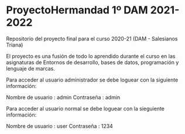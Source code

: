 # ProyectoHermandad 1º DAM 2021-2022

Repositorio del proyecto final para el curso 2020-21 (DAM - Salesianos Triana)

El proyecto es una fusión de todo lo aprendido durante el curso en las asignaturas de Entornos de desarrollo, bases de datos, programación y lenguaje de marcas.

Para acceder al usuario administrador se debe loguear con la siguiente información:

Nombre de usuario : admin
Contraseña : admin

Para acceder al usuario normal se debe loguear con la sieguiente información:

Nombre de usuario : user
Contraseña : 1234
